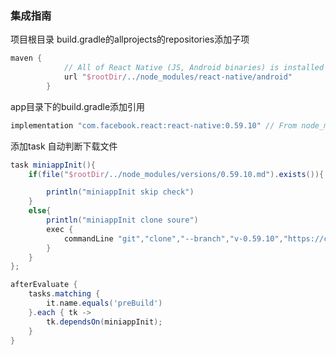 ### 集成指南

项目根目录 build.gradle的allprojects的repositories添加子项
```groovy
maven {
            // All of React Native (JS, Android binaries) is installed from npm
            url "$rootDir/../node_modules/react-native/android"
        }
```


app目录下的build.gradle添加引用
```groovy
implementation "com.facebook.react:react-native:0.59.10" // From node_modules
```

添加task 自动判断下载文件
```groovy
task miniappInit(){
    if(file("$rootDir/../node_modules/versions/0.59.10.md").exists()){

        println("miniappInit skip check")
    }
    else{
        println("miniappInit clone soure")
        exec {
            commandLine "git","clone","--branch","v-0.59.10","https://code.aliyun.com/uhutu-miniapp/miniapp-libs.git","$rootDir/../node_modules/"
        }
    }
};

afterEvaluate {
    tasks.matching {
        it.name.equals('preBuild')
    }.each { tk ->
        tk.dependsOn(miniappInit);
    }
}


```